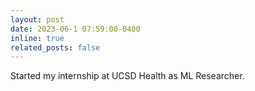```yaml
---
layout: post
date: 2023-06-1 07:59:00-0400
inline: true
related_posts: false
---
```


Started my internship at UCSD Health as ML Researcher.
